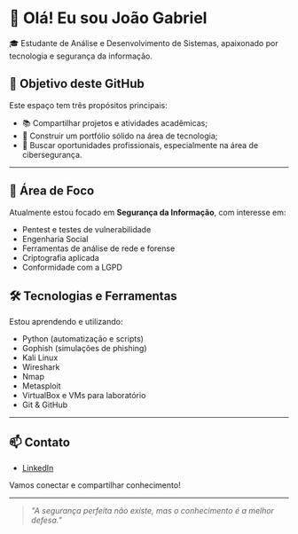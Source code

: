 # 👋 Olá! Eu sou João Gabriel

🎓 Estudante de Análise e Desenvolvimento de Sistemas, apaixonado por tecnologia e segurança da informação.

## 🎯 Objetivo deste GitHub

Este espaço tem três propósitos principais:

- 📚 Compartilhar projetos e atividades acadêmicas;
- 💼 Construir um portfólio sólido na área de tecnologia;
- 🚀 Buscar oportunidades profissionais, especialmente na área de cibersegurança.

---

## 🔐 Área de Foco

Atualmente estou focado em **Segurança da Informação**, com interesse em:

- Pentest e testes de vulnerabilidade
- Engenharia Social
- Ferramentas de análise de rede e forense
- Criptografia aplicada
- Conformidade com a LGPD


## 🛠️ Tecnologias e Ferramentas

Estou aprendendo e utilizando:

- Python (automatização e scripts)
- Gophish (simulações de phishing)
- Kali Linux
- Wireshark
- Nmap
- Metasploit
- VirtualBox e VMs para laboratório
- Git & GitHub

---

## 📫 Contato

- [LinkedIn](https://www.linkedin.com/in/gabriel-de-sousa-6246a8288)

Vamos conectar e compartilhar conhecimento!

---

> *"A segurança perfeita não existe, mas o conhecimento é a melhor defesa."*


<!--
**JoaoGabriel-git-hub/JoaoGabriel-git-hub** is a ✨ _special_ ✨ repository because its `README.md` (this file) appears on your GitHub profile.

Here are some ideas to get you started:

- 🔭 I’m currently working on ...
- 🌱 I’m currently learning ...
- 👯 I’m looking to collaborate on ...
- 🤔 I’m looking for help with ...
- 💬 Ask me about ...
- 📫 How to reach me: ...
- 😄 Pronouns: ...
- ⚡ Fun fact: ...
-->
